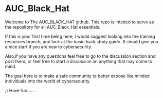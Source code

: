 # AUC_Black_Hat

Welcome to The AUC_BLACK_HAT github. This repo is inteded to serve as the repository for all AUC_Black_Hat essentials.

If this is your first time being here, I would suggest looking into the training resources branch, and look at the
basic hack study guide. It should give you a nice start if you are new to cybersecurity. 

Also,if you have any questions feel free to go to the discussion section and post them, or feel free to start a discussion 
on anything that may come to mind. 

The goal here is to make a safe community to better expose like minded individuals into the world of cybersecurity.

;) Have fun......
